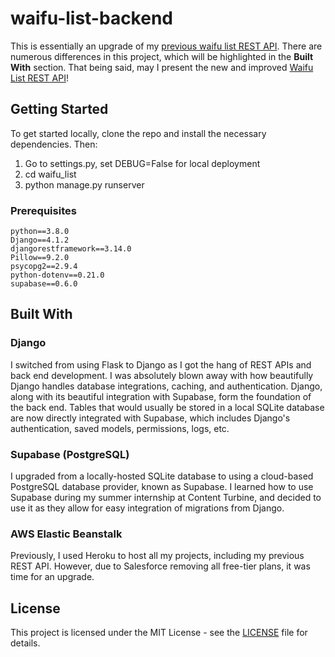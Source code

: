 # waifu-list-backend
This is essentially an upgrade of my <a href="https://github.com/Chubbyman2/waifu-list-api">previous waifu list REST API</a>. There are numerous differences in this project, which will be highlighted in the **Built With** section. That being said, may I present the new and improved <a href="http://waifu-list.eba-wprwgyza.us-east-1.elasticbeanstalk.com/">Waifu List REST API</a>!

## Getting Started
To get started locally, clone the repo and install the necessary dependencies. Then:
1. Go to settings.py, set DEBUG=False for local deployment
2. cd waifu_list
3. python manage.py runserver


### Prerequisites
```
python==3.8.0
Django==4.1.2
djangorestframework==3.14.0
Pillow==9.2.0
psycopg2==2.9.4
python-dotenv==0.21.0
supabase==0.6.0
```

## Built With
### Django
I switched from using Flask to Django as I got the hang of REST APIs and back end development. I was absolutely blown away with how beautifully Django handles database integrations, caching, and authentication. Django, along with its beautiful integration with Supabase, form the foundation of the back end. Tables that would usually be stored in a local SQLite database are now directly integrated with Supabase, which includes Django's authentication, saved models, permissions, logs, etc.

### Supabase (PostgreSQL)
I upgraded from a locally-hosted SQLite database to using a cloud-based PostgreSQL database provider, known as Supabase. I learned how to use Supabase during my summer internship at Content Turbine, and decided to use it as they allow for easy integration of migrations from Django.

### AWS Elastic Beanstalk
Previously, I used Heroku to host all my projects, including my previous REST API. However, due to Salesforce removing all free-tier plans, it was time for an upgrade. 

## License
This project is licensed under the MIT License - see the <a href="https://github.com/Chubbyman2/waifu-database/blob/main/LICENSE">LICENSE</a> file for details.
